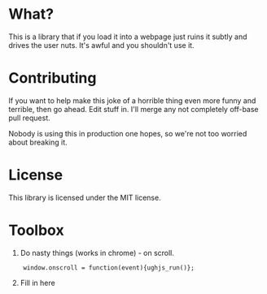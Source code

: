 # What? <A name="toc1-0" title="What?" />


This is a library that if you load it into a webpage just ruins it subtly and drives the user nuts. It's awful and you shouldn't use it.


# Contributing <A name="toc1-5" title="Contributing" />

If you want to help make this joke of a horrible thing even more funny and terrible, then go ahead. Edit stuff in. I'll merge any not completely off-base pull request.

Nobody is using this in production one hopes, so we're not too worried about breaking it.

# License <A name="toc1-12" title="License" />

This library is licensed under the MIT license.


# Toolbox <A name="toc1-17" title="Toolbox" /> 

1. Do nasty things (works in chrome) - on scroll.
```
    window.onscroll = function(event){ughjs_run()};
```

2. Fill in here
